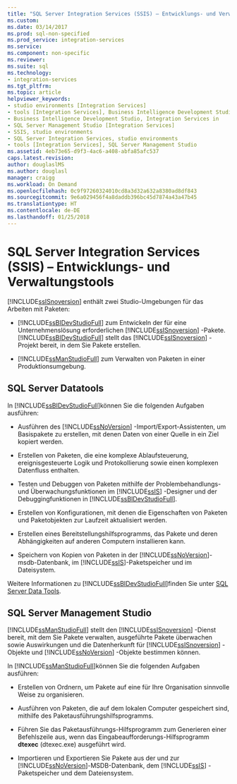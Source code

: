 ```yaml
---
title: "SQL Server Integration Services (SSIS) – Entwicklungs- und Verwaltungstools | Microsoft-Dokumentation"
ms.custom: 
ms.date: 03/14/2017
ms.prod: sql-non-specified
ms.prod_service: integration-services
ms.service: 
ms.component: non-specific
ms.reviewer: 
ms.suite: sql
ms.technology:
- integration-services
ms.tgt_pltfrm: 
ms.topic: article
helpviewer_keywords:
- studio environments [Integration Services]
- tools [Integration Services], Business Intelligence Development Studio
- Business Intelligence Development Studio, Integration Services in
- SQL Server Management Studio [Integration Services]
- SSIS, studio environments
- SQL Server Integration Services, studio environments
- tools [Integration Services], SQL Server Management Studio
ms.assetid: 4eb73e65-d9f3-4ac6-a408-abfa85afc537
caps.latest.revision: 
author: douglaslMS
ms.author: douglasl
manager: craigg
ms.workload: On Demand
ms.openlocfilehash: 0c9f97260324010cd8a3d32a632a8380ad8df843
ms.sourcegitcommit: 9e6a029456f4a8daddb396bc45d7874a43a47b45
ms.translationtype: HT
ms.contentlocale: de-DE
ms.lasthandoff: 01/25/2018
---
```

# <a name="integration-services-ssis-development-and-management-tools"></a>SQL Server Integration Services (SSIS) – Entwicklungs- und Verwaltungstools
  [!INCLUDE[ssISnoversion](../includes/ssisnoversion-md.md)] enthält zwei Studio-Umgebungen für das Arbeiten mit Paketen:  
  
-   [!INCLUDE[ssBIDevStudioFull](../includes/ssbidevstudiofull-md.md)] zum Entwickeln der für eine Unternehmenslösung erforderlichen [!INCLUDE[ssISnoversion](../includes/ssisnoversion-md.md)] -Pakete. [!INCLUDE[ssBIDevStudioFull](../includes/ssbidevstudiofull-md.md)] stellt das [!INCLUDE[ssISnoversion](../includes/ssisnoversion-md.md)] -Projekt bereit, in dem Sie Pakete erstellen.  
  
-   [!INCLUDE[ssManStudioFull](../includes/ssmanstudiofull-md.md)] zum Verwalten von Paketen in einer Produktionsumgebung.  
  
## <a name="sql-server-data-tools"></a>SQL Server Datatools  
 In [!INCLUDE[ssBIDevStudioFull](../includes/ssbidevstudiofull-md.md)]können Sie die folgenden Aufgaben ausführen:  
  
-   Ausführen des [!INCLUDE[ssNoVersion](../includes/ssnoversion-md.md)] -Import/Export-Assistenten, um Basispakete zu erstellen, mit denen Daten von einer Quelle in ein Ziel kopiert werden.  
  
-   Erstellen von Paketen, die eine komplexe Ablaufsteuerung, ereignisgesteuerte Logik und Protokollierung sowie einen komplexen Datenfluss enthalten.  
  
-   Testen und Debuggen von Paketen mithilfe der Problembehandlungs- und Überwachungsfunktionen im [!INCLUDE[ssIS](../includes/ssis-md.md)] -Designer und der Debuggingfunktionen in [!INCLUDE[ssBIDevStudioFull](../includes/ssbidevstudiofull-md.md)].  
  
-   Erstellen von Konfigurationen, mit denen die Eigenschaften von Paketen und Paketobjekten zur Laufzeit aktualisiert werden.  
  
-   Erstellen eines Bereitstellungshilfsprogramms, das Pakete und deren Abhängigkeiten auf anderen Computern installieren kann.  
  
-   Speichern von Kopien von Paketen in der [!INCLUDE[ssNoVersion](../includes/ssnoversion-md.md)]-msdb-Datenbank, im [!INCLUDE[ssIS](../includes/ssis-md.md)]-Paketspeicher und im Dateisystem.  
  
 Weitere Informationen zu [!INCLUDE[ssBIDevStudioFull](../includes/ssbidevstudiofull-md.md)]finden Sie unter [SQL Server Data Tools](https://msdn.microsoft.com/library/hh272686.aspx).  
  
## <a name="sql-server-management-studio"></a>SQL Server Management Studio  
 [!INCLUDE[ssManStudioFull](../includes/ssmanstudiofull-md.md)] stellt den [!INCLUDE[ssISnoversion](../includes/ssisnoversion-md.md)] -Dienst bereit, mit dem Sie Pakete verwalten, ausgeführte Pakete überwachen sowie Auswirkungen und die Datenherkunft für [!INCLUDE[ssISnoversion](../includes/ssisnoversion-md.md)] -Objekte und [!INCLUDE[ssNoVersion](../includes/ssnoversion-md.md)] -Objekte bestimmen können.  
  
 In [!INCLUDE[ssManStudioFull](../includes/ssmanstudiofull-md.md)]können Sie die folgenden Aufgaben ausführen:  
  
-   Erstellen von Ordnern, um Pakete auf eine für Ihre Organisation sinnvolle Weise zu organisieren.  
  
-   Ausführen von Paketen, die auf dem lokalen Computer gespeichert sind, mithilfe des Paketausführungshilfsprogramms.  
  
-   Führen Sie das Paketausführungs-Hilfsprogramm zum Generieren einer Befehlszeile aus, wenn das Eingabeaufforderungs-Hilfsprogramm **dtexec** (dtexec.exe) ausgeführt wird.  
  
-   Importieren und Exportieren Sie Pakete aus der und zur [!INCLUDE[ssNoVersion](../includes/ssnoversion-md.md)]-MSDB-Datenbank, dem  [!INCLUDE[ssIS](../includes/ssis-md.md)] -Paketspeicher und dem Dateiensystem.  
